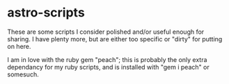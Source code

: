astro-scripts
=============

These are some scripts I consider polished and/or useful enough for sharing. I have plenty more, but are either too specific or "dirty" for putting on here.

I am in love with the ruby gem "peach"; this is probably the only extra dependancy for my ruby scripts, and is installed with "gem i peach" or somesuch.
